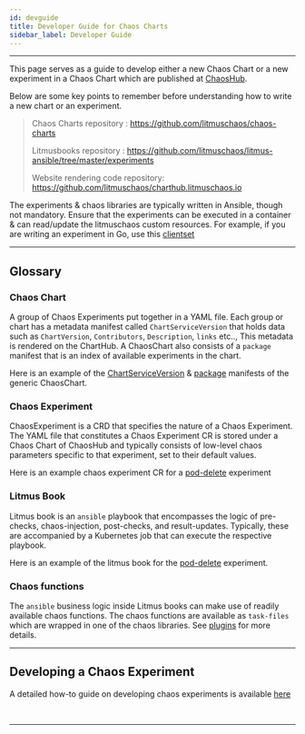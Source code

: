 ```yaml
---
id: devguide 
title: Developer Guide for Chaos Charts
sidebar_label: Developer Guide 
---
```

------

This page serves as a guide to develop either a new Chaos Chart or a new experiment in a Chaos Chart which are published at <a href="https://hub.litmuschaos.io" target="_blank">ChaosHub</a>.

Below are some key points to remember before understanding how to write a new chart or an experiment.

> Chaos Charts repository : https://github.com/litmuschaos/chaos-charts
>
> Litmusbooks repository : https://github.com/litmuschaos/litmus-ansible/tree/master/experiments
>
> Website rendering code repository: https://github.com/litmuschaos/charthub.litmuschaos.io

The experiments & chaos libraries are typically written in Ansible, though not mandatory. Ensure that
the experiments can be executed in a container & can read/update the litmuschaos custom resources. For example, 
if you are writing an experiment in Go, use this [clientset](https://github.com/litmuschaos/chaos-operator/tree/master/pkg/client)  

<hr>

## Glossary

### Chaos Chart

A group of Chaos Experiments put together in a YAML file. Each group or chart has a metadata manifest called `ChartServiceVersion` 
that holds data such as `ChartVersion`, `Contributors`, `Description`, `links` etc.., This metadata is rendered on the ChartHub. 
A ChaosChart also consists of a `package` manifest that is an index of available experiments in the chart.

Here is an example of the [ChartServiceVersion](https://github.com/litmuschaos/chaos-charts/blob/master/charts/generic/generic.chartserviceversion.yaml) & [package](https://github.com/litmuschaos/chaos-charts/blob/master/charts/generic/generic.package.yaml) manifests of the generic ChaosChart.


### Chaos Experiment

ChaosExperiment is a CRD that specifies the nature of a Chaos Experiment. The YAML file that constitutes a Chaos Experiment CR 
is stored under a Chaos Chart of ChaosHub and typically consists of low-level chaos parameters specific to that experiment, set
to their default values. 

Here is an example chaos experiment CR for a [pod-delete](https://github.com/litmuschaos/chaos-charts/blob/master/charts/generic/pod-delete/experiment.yaml) experiment

### Litmus Book

Litmus book is an `ansible` playbook that encompasses the logic of pre-checks, chaos-injection, post-checks, and result-updates. 
Typically, these are accompanied by a Kubernetes job that can execute the respective playbook. 

Here is an example of the litmus book for the [pod-delete](https://github.com/litmuschaos/litmus-ansible/tree/master/experiments/generic/pod_delete) experiment.

### Chaos functions

The `ansible` business logic inside Litmus books can make use of readily available chaos functions. The chaos functions are available as `task-files` which are wrapped in one of the chaos libraries. See [plugins](plugins.md) for more details.

<hr>

## Developing a Chaos Experiment

A detailed how-to guide on developing chaos experiments is available [here](https://github.com/litmuschaos/litmus-ansible/tree/master/contribute/developer_guide)

<br>

<hr>

<br>

<br>

